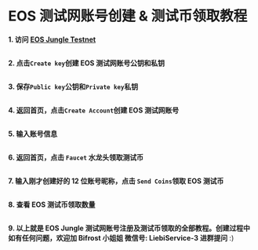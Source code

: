 # EOS 测试网账号创建 & 测试币领取教程

**1. 访问 [EOS Jungle Testnet](https://api.monitor3.jungletestnet.io/#home)**

<img :src="$withBase('/zh/eos-testnet-account-register/eos-testnet-account-register-01.png')" alt="" width="60%" />

**2. 点击`Create key`创建 EOS 测试网账号公钥和私钥**

<img :src="$withBase('/zh/eos-testnet-account-register/eos-testnet-account-register-02.png')" alt="" width="60%" />

**3. 保存`Public key`公钥和`Private key`私钥**

<img :src="$withBase('/zh/eos-testnet-account-register/eos-testnet-account-register-03.png')" alt="" width="60%" />

**4. 返回首页，点击`Create Account`创建 EOS 测试网账号**

<img :src="$withBase('/zh/eos-testnet-account-register/eos-testnet-account-register-04.png')" alt="" width="60%" />

**5. 输入账号信息**

<img :src="$withBase('/zh/eos-testnet-account-register/eos-testnet-account-register-05.png')" alt="" width="60%" />

**6. 返回首页，点击 `Faucet` 水龙头领取测试币**

<img :src="$withBase('/zh/eos-testnet-account-register/eos-testnet-account-register-06.png')" alt="" width="60%" />

**7. 输入刚才创建好的 12 位账号昵称，点击 `Send Coins`领取 EOS 测试币**

<img :src="$withBase('/zh/eos-testnet-account-register/eos-testnet-account-register-07.png')" alt="" width="60%" />

**8. 查看 EOS 测试币领取数量**

<img :src="$withBase('/zh/eos-testnet-account-register/eos-testnet-account-register-08.png')" alt="" width="60%" />

**9. 以上就是 EOS Jungle 测试网账号注册及测试币领取的全部教程。创建过程中如有任何问题，欢迎加 Bifrost 小姐姐 微信号: LiebiService-3 进群提问** :)